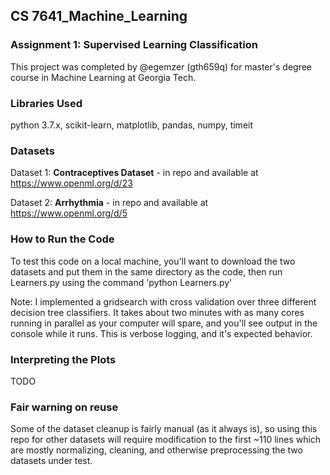 ## CS 7641_Machine_Learning 
### Assignment 1: Supervised Learning Classification

This project was completed by @egemzer (gth659q) for master's degree course in Machine Learning at Georgia Tech.
### Libraries Used
python 3.7.x, scikit-learn, matplotlib, pandas, numpy, timeit

### Datasets
Dataset 1: **Contraceptives Dataset** - in repo and available at https://www.openml.org/d/23
    
Dataset 2: **Arrhythmia** - in repo and available at https://www.openml.org/d/5

### How to Run the Code
To test this code on a local machine, you'll want to download the two datasets and put them in the same directory as the code, then run Learners.py using the command 'python Learners.py'

Note: I implemented a gridsearch with cross validation over three different decision tree classifiers. It takes about two minutes with as many cores running in parallel as your computer will spare, and you'll see output in the console while it runs. This is verbose logging, and it's expected behavior.
### Interpreting the Plots
TODO

### Fair warning on reuse
Some of the dataset cleanup is fairly manual (as it always is), so using this repo for other datasets will require modification to the first ~110 lines which are mostly normalizing, cleaning, and otherwise preprocessing the two datasets under test.